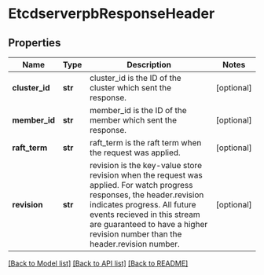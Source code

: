 # EtcdserverpbResponseHeader

## Properties
Name | Type | Description | Notes
------------ | ------------- | ------------- | -------------
**cluster_id** | **str** | cluster_id is the ID of the cluster which sent the response. | [optional] 
**member_id** | **str** | member_id is the ID of the member which sent the response. | [optional] 
**raft_term** | **str** | raft_term is the raft term when the request was applied. | [optional] 
**revision** | **str** | revision is the key-value store revision when the request was applied. For watch progress responses, the header.revision indicates progress. All future events recieved in this stream are guaranteed to have a higher revision number than the header.revision number. | [optional] 

[[Back to Model list]](../README.md#documentation-for-models) [[Back to API list]](../README.md#documentation-for-api-endpoints) [[Back to README]](../README.md)


